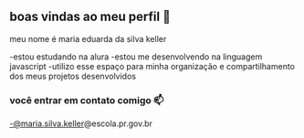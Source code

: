 ## boas vindas ao meu perfil 💙

meu nome é maria eduarda da silva keller

-estou estudando na alura
-estou me desenvolvendo na linguagem javascript
-utilizo esse espaço para minha organização e compartilhamento dos meus projetos desenvolvidos

### você entrar em contato comigo 📫

-@maria.silva.keller@escola.pr.gov.br
